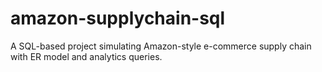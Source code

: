 # amazon-supplychain-sql
A SQL-based project simulating Amazon-style e-commerce supply chain with ER model and analytics queries.

